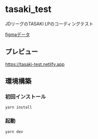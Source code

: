 # tasaki_test

JDリーグのTASAKI LPのコーディングテスト

[figmaデータ](https://www.figma.com/file/dcVTffcPOnFDcj4Qtttf5y/TASAKI-LP?node-id=1%3A66)

## プレビュー

https://tasaki-test.netlify.app

## 環境構築

### 初回インストール

```
yarn install
```

### 起動

```
yarn dev
```
